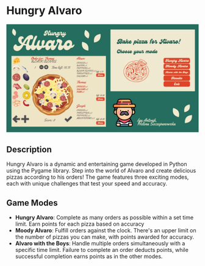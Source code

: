 # Hungry Alvaro

![baner.png](baner.png)

## Description
Hungry Alvaro is a dynamic and entertaining game developed in Python using the Pygame library. Step into the world of Alvaro and create delicious pizzas according to his orders! The game features three exciting modes, each with unique challenges that test your speed and accuracy.

## Game Modes
- **Hungry Alvaro**: Complete as many orders as possible within a set time limit. Earn points for each pizza based on accuracy
- **Moody Alvaro**: Fulfill orders against the clock. There's an upper limit on the number of pizzas you can make, with points awarded for accuracy.
- **Alvaro with the Boys**: Handle multiple orders simultaneously with a specific time limit. Failure to complete an order deducts points, while successful completion earns points as in the other modes.